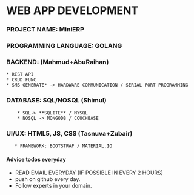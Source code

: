 # WEB APP DEVELOPMENT ##

### PROJECT NAME: MiniERP

### PROGRAMMING LANGUAGE: GOLANG

### BACKEND: (Mahmud+AbuRaihan)
    * REST API
    * CRUD FUNC
    * SMS GENERATE* -> HARDWARE COMMUNICATION / SERIAL PORT PROGRAMMING
    

### DATABASE: SQL/NOSQL (Shimul)
   	    * SQL-> **SQLITE** / MYSQL
   	    * NOSQL -> MONGODB / COUCHBASE
   	   
### UI/UX: HTML5, JS, CSS (Tasnuva+Zubair)
       * FRAMEWORK: BOOTSTRAP / MATERIAL.IO
 
#### Advice todos everyday
* READ EMAIL EVERYDAY (IF POSSIBLE IN EVERY 2 HOURS)
* push on github every day.
* Follow experts in your domain.
